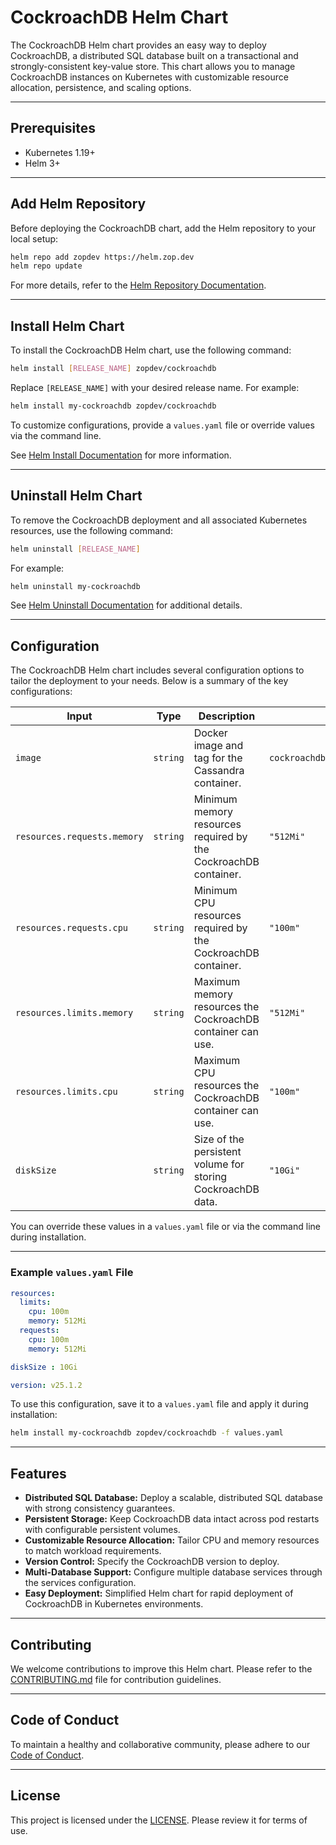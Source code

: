# CockroachDB Helm Chart

The CockroachDB Helm chart provides an easy way to deploy CockroachDB, a distributed SQL database built on a transactional and strongly-consistent key-value store. This chart allows you to manage CockroachDB instances on Kubernetes with customizable resource allocation, persistence, and scaling options.

---

## Prerequisites

- Kubernetes 1.19+  
- Helm 3+

---

## Add Helm Repository

Before deploying the CockroachDB chart, add the Helm repository to your local setup:

```bash
helm repo add zopdev https://helm.zop.dev
helm repo update
```

For more details, refer to the [Helm Repository Documentation](https://helm.sh/docs/helm/helm_repo/).

---

## Install Helm Chart

To install the CockroachDB Helm chart, use the following command:

```bash
helm install [RELEASE_NAME] zopdev/cockroachdb
```

Replace `[RELEASE_NAME]` with your desired release name. For example:

```bash
helm install my-cockroachdb zopdev/cockroachdb
```

To customize configurations, provide a `values.yaml` file or override values via the command line.

See [Helm Install Documentation](https://helm.sh/docs/helm/helm_install/) for more information.

---

## Uninstall Helm Chart

To remove the CockroachDB deployment and all associated Kubernetes resources, use the following command:

```bash
helm uninstall [RELEASE_NAME]
```

For example:

```bash
helm uninstall my-cockroachdb
```

See [Helm Uninstall Documentation](https://helm.sh/docs/helm/helm_uninstall/) for additional details.

---

## Configuration

The CockroachDB Helm chart includes several configuration options to tailor the deployment to your needs. Below is a summary of the key configurations:

| **Input**                   | **Type** | **Description**                                                 | **Default**                     |
|-----------------------------|----------|-----------------------------------------------------------------|---------------------------------|
| `image`                     | `string` | Docker image and tag for the Cassandra container.               | `cockroachdb/cockroach:v25.1.2` |
| `resources.requests.memory` | `string` | Minimum memory resources required by the CockroachDB container. | `"512Mi"`                       |
| `resources.requests.cpu`    | `string` | Minimum CPU resources required by the CockroachDB container.    | `"100m"`                        |
| `resources.limits.memory`   | `string` | Maximum memory resources the CockroachDB container can use.     | `"512Mi"`                       |
| `resources.limits.cpu`      | `string` | Maximum CPU resources the CockroachDB container can use.        | `"100m"`                        |
| `diskSize`                  | `string` | Size of the persistent volume for storing CockroachDB data.     | `"10Gi"`                        |

You can override these values in a `values.yaml` file or via the command line during installation.

---

### Example `values.yaml` File

```yaml
resources:
  limits:
    cpu: 100m
    memory: 512Mi
  requests:
    cpu: 100m
    memory: 512Mi

diskSize : 10Gi

version: v25.1.2
```

To use this configuration, save it to a `values.yaml` file and apply it during installation:

```bash
helm install my-cockroachdb zopdev/cockroachdb -f values.yaml
```

---

## Features

- **Distributed SQL Database:** Deploy a scalable, distributed SQL database with strong consistency guarantees.
- **Persistent Storage:** Keep CockroachDB data intact across pod restarts with configurable persistent volumes.
- **Customizable Resource Allocation:** Tailor CPU and memory resources to match workload requirements.
- **Version Control:** Specify the CockroachDB version to deploy.
- **Multi-Database Support:** Configure multiple database services through the services configuration.
- **Easy Deployment:** Simplified Helm chart for rapid deployment of CockroachDB in Kubernetes environments.

---

## Contributing

We welcome contributions to improve this Helm chart. Please refer to the [CONTRIBUTING.md](../../CONTRIBUTING.md) file for contribution guidelines.

---

## Code of Conduct

To maintain a healthy and collaborative community, please adhere to our [Code of Conduct](../../CODE_OF_CONDUCT.md).

---

## License

This project is licensed under the [LICENSE](../../LICENSE). Please review it for terms of use.
